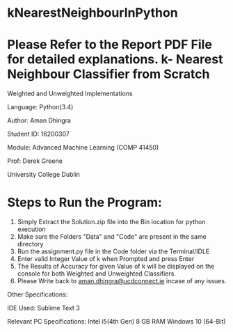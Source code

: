 # kNearestNeighbourInPython
Please Refer to the Report PDF File for detailed explanations.
k- Nearest Neighbour Classifier from Scratch
==============================================

Weighted and Unweighted Implementations 

Language: Python(3.4)

Author: Aman Dhingra

Student ID: 16200307

Module: Advanced Machine Learning (COMP 41450)

Prof: Derek Greene

University College Dublin

Steps to Run the Program:
==============================================

1. Simply Extract the Solution.zip file into the Bin location for python execution 
2. Make sure the Folders "Data" and "Code" are present in the same directory
3. Run the assignment.py file in the Code folder via the Terminal/IDLE
4. Enter valid Integer Value of k when Prompted and press Enter
5. The Results of Accuracy for given Value of k will be displayed on the console for both Weighted and Unweighted Classifiers.
6. Please Write back to aman.dhingra@ucdconnect.ie incase of any issues.

Other Specifications:

IDE Used: Sublime Text 3

Relevant PC Specifications:
Intel i5(4th Gen)
8 GB RAM
Windows 10 (64-Bit)
